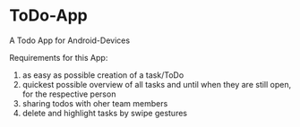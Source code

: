 # ToDo-App
A Todo App for Android-Devices


Requirements for this App:

1. as easy as possible creation of a task/ToDo
2. quickest possible overview of all tasks and until when they are still open, for the respective person
3. sharing todos with oher team members
4. delete and highlight tasks by swipe gestures
